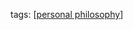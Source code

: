 ---
---


tags: [[personal philosophy]]

[//begin]: # "Autogenerated link references for markdown compatibility"
[personal philosophy]: personal-philosophy "personal-philosophy"
[//end]: # "Autogenerated link references"
